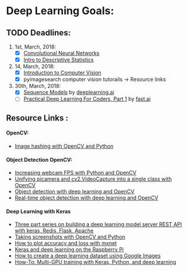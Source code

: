 # Deep Learning Goals:

## TODO Deadlines:
1. 1st, March, 2018:
   	- [x] [Convolutional Neural Networks](https://www.coursera.org/learn/convolutional-neural-networks)
	- [x] [Intro to Descriptive Statistics](https://classroom.udacity.com/courses/ud827)
2. 14, March, 2018:
   	- [x] [Introduction to Computer Vision](https://in.udacity.com/course/introduction-to-computer-vision--ud810)
	- [x] pyimagesearch computer vision tutorails -> Resource links
3. 30th, March, 2018:
	- [x] [Sequence Models](https://www.coursera.org/learn/nlp-sequence-models) by [deeplearning.ai](https://deeplearning.ai) 
	- [ ] [Practical Deep Learning For Coders, Part 1](http://course.fast.ai/lessons/lessons.html) by [fast.ai](http://www.fast.ai/)

## Resource Links :

#### OpenCV:
  - [Image hashing with OpenCV and Python](https://www.pyimagesearch.com/2017/11/27/image-hashing-opencv-python/)

#### Object Detection OpenCV:
  - [Increasing webcam FPS with Python and OpenCV](https://www.pyimagesearch.com/2015/12/21/increasing-webcam-fps-with-python-and-opencv/)
  - [Unifying picamera and cv2.VideoCapture into a single class with OpenCV](https://www.pyimagesearch.com/2016/01/04/unifying-picamera-and-cv2-videocapture-into-a-single-class-with-opencv/)
  - [Object detection with deep learning and OpenCV](https://www.pyimagesearch.com/2017/09/11/object-detection-with-deep-learning-and-opencv/)
  - [Real-time object detection with deep learning and OpenCV](https://www.pyimagesearch.com/2017/09/18/real-time-object-detection-with-deep-learning-and-opencv/)

#### Deep Learning with Keras
  - [Three part series on building a deep learning model server REST API with keras, Redis, Flask, Apache](https://www.pyimagesearch.com/2018/02/05/deep-learning-production-keras-redis-flask-apache/)
  - [Taking screenshots with OpenCV and Python](https://www.pyimagesearch.com/2018/01/01/taking-screenshots-with-opencv-and-python/)
  - [How to plot accuracy and loss with mxnet](https://www.pyimagesearch.com/2017/12/25/plot-accuracy-loss-mxnet/)
  - [Keras and deep learning on the Raspberry Pi](https://www.pyimagesearch.com/2017/12/18/keras-deep-learning-raspberry-pi/)
  - [How to create a deep learning dataset using Google Images](https://www.pyimagesearch.com/2017/12/04/how-to-create-a-deep-learning-dataset-using-google-images/)	 	 	
  - [How-To: Multi-GPU training with Keras, Python, and deep learning](https://www.pyimagesearch.com/2017/10/30/how-to-multi-gpu-training-with-keras-python-and-deep-learning/)
  
  
	
